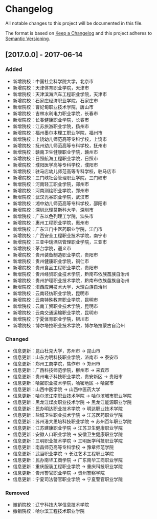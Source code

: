 # Changelog
All notable changes to this project will be documented in this file.

The format is based on [Keep a Changelog](http://keepachangelog.com/zh-CN/1.0.0/)
and this project adheres to [Semantic Versioning](http://semver.org/lang/zh-CN/).

## [2017.0.0] - 2017-06-14

### Added

- 新增院校：中国社会科学院大学，北京市
- 新增院校：天津体育职业学院，天津市
- 新增院校：天津滨海汽车工程职业学院，天津市
- 新增院校：石家庄经济职业学院，石家庄市
- 新增院校：曹妃甸职业技术学院，唐山市
- 新增院校：吉林水利电力职业学院，长春市
- 新增院校：长春健康职业学院，长春市
- 新增院校：江苏旅游职业学院，扬州市
- 新增院校：福州墨尔本理工职业学院，福州市
- 新增院校：上饶幼儿师范高等专科学校，上饶市
- 新增院校：抚州幼儿师范高等专科学校，抚州市
- 新增院校：赣南卫生健康职业学院，赣州市
- 新增院校：日照航海工程职业学院，日照市
- 新增院校：濮阳医学高等专科学校，濮阳市
- 新增院校：驻马店幼儿师范高等专科学校，驻马店市
- 新增院校：三门峡社会管理职业学院，三门峡市
- 新增院校：河南轻工职业学院，郑州市
- 新增院校：河南测绘职业学院，郑州市
- 新增院校：武汉光谷职业学院，武汉市
- 新增院校：湘中幼儿师范高等专科学校，邵阳市
- 新增院校：深圳北理莫斯科大学，深圳市
- 新增院校：广东以色列理工学院，汕头市
- 新增院校：惠州工程职业学院，惠州市
- 新增院校：广东江门中医药职业学院，江门市
- 新增院校：广西安全工程职业技术学院，南宁市
- 新增院校：三亚中瑞酒店管理职业学院，三亚市
- 新增院校：茅台学院，遵义市
- 新增院校：贵州装备制造职业学院，贵阳市
- 新增院校：贵州健康职业学院，铜仁市
- 新增院校：贵州食品工程职业学院，贵阳市
- 新增院校：贵州经贸职业技术学院，黔南布依族苗族自治州
- 新增院校：贵州护理职业技术学院，黔南布依族苗族自治州
- 新增院校：滇西应用技术大学，大理白族自治州
- 新增院校：云南轻纺职业学院，昆明市
- 新增院校：云南特殊教育职业学院，昆明市
- 新增院校：云南工贸职业技术学院，昆明市
- 新增院校：云南交通运输职业学院，昆明市
- 新增院校：宁夏体育职业学院，银川市
- 新增院校：博尔塔拉职业技术学院，博尔塔拉蒙古自治州

### Changed

- 信息更新：昆山杜克大学，苏州市 -> 昆山市
- 信息更新：山东力明科技职业学院，济南市 -> 泰安市
- 信息更新：郑州工商学院，焦作市 -> 郑州市
- 信息更新：广西科技师范学院，柳州市 -> 来宾市
- 信息更新：贵州电子科技职业学院，贵安新区 -> 贵阳市
- 信息更新：哈密职业技术学院，哈密地区 -> 哈密市
- 信息更新：山西中医学院 -> 山西中医药大学
- 信息更新：哈尔滨江南职业技术学院 -> 哈尔滨城市职业学院
- 信息更新：黑龙江煤炭职业技术学院 -> 黑龙江能源职业学院
- 信息更新：民办明达职业技术学院 -> 明达职业技术学院
- 信息更新：盐城卫生职业技术学院 -> 江苏医药职业学院
- 信息更新：苏州港大思培科技职业学院 -> 苏州百年职业学院
- 信息更新：江苏建康职业学院 -> 江苏卫生健康职业学院
- 信息更新：安徽人口职业学院 -> 安徽卫生健康职业学院
- 信息更新：三明职业技术学院 -> 三明医学科技职业学院
- 信息更新：南昌师范高等专科学校 -> 豫章师范学院
- 信息更新：武当职业学院 -> 长江艺术工程职业学院
- 信息更新：民办南华工商学院 -> 广东南华工商职业学院
- 信息更新：重庆服装工程职业学院 -> 重庆科技职业学院
- 信息更新：贵州警官职业学院 -> 贵州警察学院
- 信息更新：宁夏司法警官职业学院 -> 宁夏警官职业学院

### Removed

- 撤销院校：辽宁科技大学信息技术学院
- 撤销院校：哈尔滨工程技术职业学院
